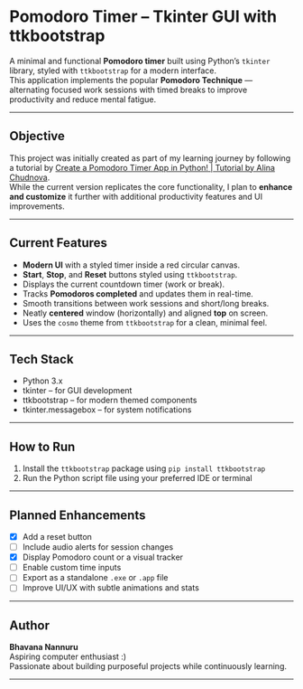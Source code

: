 # Pomodoro Timer – Tkinter GUI with ttkbootstrap

A minimal and functional **Pomodoro timer** built using Python’s `tkinter` library, styled with `ttkbootstrap` for a modern interface.  
This application implements the popular **Pomodoro Technique** — alternating focused work sessions with timed breaks to improve productivity and reduce mental fatigue.

---

## Objective

This project was initially created as part of my learning journey by following a tutorial by [Create a Pomodoro Timer App in Python! | Tutorial by Alina Chudnova](https://www.youtube.com/watch?v=uUWG5cm2Los).  
While the current version replicates the core functionality, I plan to **enhance and customize** it further with additional productivity features and UI improvements.

---

## Current Features

- **Modern UI** with a styled timer inside a red circular canvas.
- **Start**, **Stop**, and **Reset** buttons styled using `ttkbootstrap`.
- Displays the current countdown timer (work or break).
- Tracks **Pomodoros completed** and updates them in real-time.
- Smooth transitions between work sessions and short/long breaks.
- Neatly **centered** window (horizontally) and aligned **top** on screen.
- Uses the `cosmo` theme from `ttkbootstrap` for a clean, minimal feel.

---

## Tech Stack

- Python 3.x
- tkinter – for GUI development
- ttkbootstrap – for modern themed components
- tkinter.messagebox – for system notifications

---

## How to Run

1. Install the `ttkbootstrap` package using `pip install ttkbootstrap`
2. Run the Python script file using your preferred IDE or terminal

---

## Planned Enhancements

- [x] Add a reset button
- [ ] Include audio alerts for session changes
- [x] Display Pomodoro count or a visual tracker
- [ ] Enable custom time inputs
- [ ] Export as a standalone `.exe` or `.app` file
- [ ] Improve UI/UX with subtle animations and stats

---

## Author

**Bhavana Nannuru**  
Aspiring computer enthusiast :)  
Passionate about building purposeful projects while continuously learning.

---
